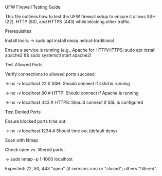 UFW Firewall Testing Guide

This file outlines how to test the UFW firewall setup to ensure it allows SSH (22), HTTP (80), and HTTPS (443) while blocking other traffic.

Prerequisites



Install tools: -> sudo apt install nmap netcat-traditional



Ensure a service is running (e.g., Apache for HTTP/HTTPS: sudo apt install apache2 && sudo systemctl start apache2)

Test Allowed Ports

Verify connections to allowed ports succeed:

-> nc -v localhost 22  # SSH: Should connect if sshd is running

-> nc -v localhost 80  # HTTP: Should connect if Apache is running

-> nc -v localhost 443  # HTTPS: Should connect if SSL is configured


Test Denied Ports

Ensure blocked ports time out:

-> nc -v localhost 1234  # Should time out (default deny)


Scan with Nmap

Check open vs. filtered ports:

-> sudo nmap -p 1-1000 localhost


Expected: 22, 80, 443 "open" (if services run) or "closed"; others "filtered".

